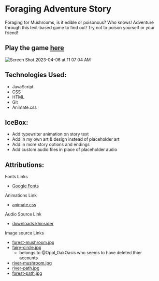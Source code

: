 # Foraging Adventure Story
Foraging for Mushrooms, is it edible or poisonous? Who knows! Adventure through this text-based game to find out! Try not to poison yourself or your friend!
## Play the game [here](https://foraging-adventure.netlify.app)

![Screen Shot 2023-04-06 at 11 07 04 AM](https://user-images.githubusercontent.com/127788664/230435773-1d9a0b46-8e8e-4667-92aa-fa655c7a36e0.png)

## Technologies Used:
- JavaScript
- CSS
- HTML
- Git
- Animate.css

## IceBox:
- Add typewriter animation on story text
- Add in my own art & design instead of placeholder art
- Add in more story options and endings
- Add custom audio files in place of placeholder audio

## Attributions:
Fonts Links
 - [Google Fonts](https://fonts.google.com/)

Animations Link
- [animate.css](https://animate.style/)

Audio Source Link
- [downloads.khinsider](https://downloads.khinsider.com/game-soundtracks/album/animal-crossing-new-horizons-2020-switch-gamerip)

Image source Links
- [forest-mushroom.jpg](https://www.reddit.com/r/ac_newhorizons/comments/k3dtuj/foraging_for_mushrooms/)
- [fairy-circle.jpg](https://i.pinimg.com/originals/0f/c8/05/0fc8055774c200d5cab83d706fc90d33.jpg)
  - belongs to @Opal_OakOasis who seems to have deleted thier accounts
- [river-mushroom.jpg](https://pin.it/1tmVxDv)
- [river-path.jpg](https://i.pinimg.com/originals/41/28/e7/4128e743bd9ba254262536233f850f02.jpg)
- [forest-path.jpg](https://www.instagram.com/p/CM6XKJaJFtZ/)